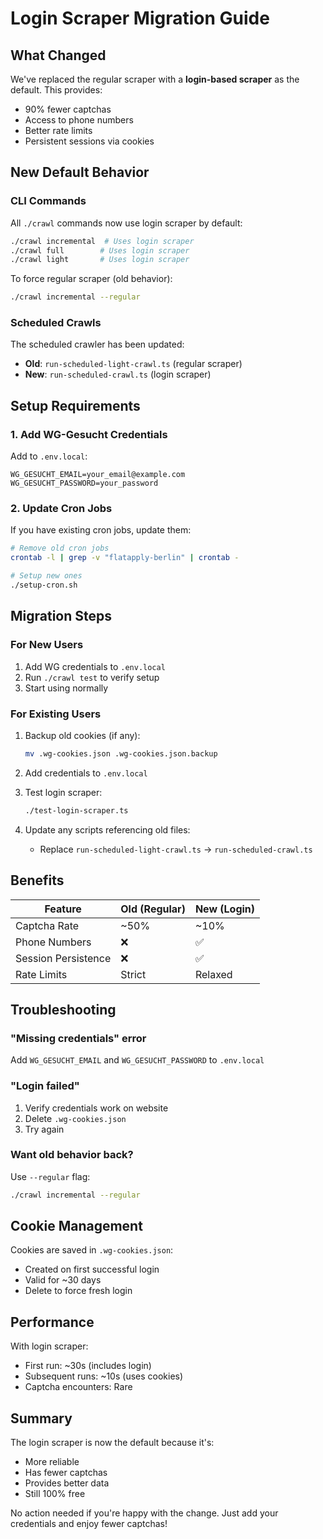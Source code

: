# Login Scraper Migration Guide

## What Changed

We've replaced the regular scraper with a **login-based scraper** as the default. This provides:
- 90% fewer captchas
- Access to phone numbers
- Better rate limits
- Persistent sessions via cookies

## New Default Behavior

### CLI Commands
All `./crawl` commands now use login scraper by default:
```bash
./crawl incremental  # Uses login scraper
./crawl full        # Uses login scraper
./crawl light       # Uses login scraper
```

To force regular scraper (old behavior):
```bash
./crawl incremental --regular
```

### Scheduled Crawls
The scheduled crawler has been updated:
- **Old**: `run-scheduled-light-crawl.ts` (regular scraper)
- **New**: `run-scheduled-crawl.ts` (login scraper)

## Setup Requirements

### 1. Add WG-Gesucht Credentials
Add to `.env.local`:
```env
WG_GESUCHT_EMAIL=your_email@example.com
WG_GESUCHT_PASSWORD=your_password
```

### 2. Update Cron Jobs
If you have existing cron jobs, update them:
```bash
# Remove old cron jobs
crontab -l | grep -v "flatapply-berlin" | crontab -

# Setup new ones
./setup-cron.sh
```

## Migration Steps

### For New Users
1. Add WG credentials to `.env.local`
2. Run `./crawl test` to verify setup
3. Start using normally

### For Existing Users
1. Backup old cookies (if any):
   ```bash
   mv .wg-cookies.json .wg-cookies.json.backup
   ```

2. Add credentials to `.env.local`

3. Test login scraper:
   ```bash
   ./test-login-scraper.ts
   ```

4. Update any scripts referencing old files:
   - Replace `run-scheduled-light-crawl.ts` → `run-scheduled-crawl.ts`

## Benefits

| Feature | Old (Regular) | New (Login) |
|---------|--------------|-------------|
| Captcha Rate | ~50% | ~10% |
| Phone Numbers | ❌ | ✅ |
| Session Persistence | ❌ | ✅ |
| Rate Limits | Strict | Relaxed |

## Troubleshooting

### "Missing credentials" error
Add `WG_GESUCHT_EMAIL` and `WG_GESUCHT_PASSWORD` to `.env.local`

### "Login failed"
1. Verify credentials work on website
2. Delete `.wg-cookies.json` 
3. Try again

### Want old behavior back?
Use `--regular` flag:
```bash
./crawl incremental --regular
```

## Cookie Management

Cookies are saved in `.wg-cookies.json`:
- Created on first successful login
- Valid for ~30 days
- Delete to force fresh login

## Performance

With login scraper:
- First run: ~30s (includes login)
- Subsequent runs: ~10s (uses cookies)
- Captcha encounters: Rare

## Summary

The login scraper is now the default because it's:
- More reliable
- Has fewer captchas
- Provides better data
- Still 100% free

No action needed if you're happy with the change. Just add your credentials and enjoy fewer captchas!